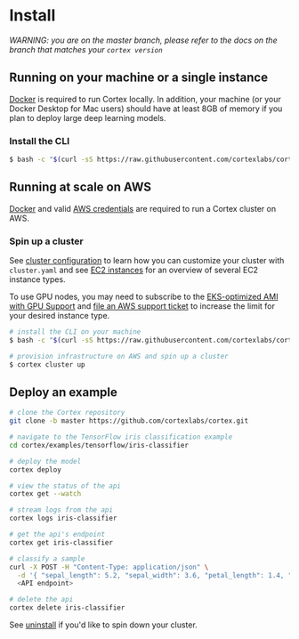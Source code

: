 # Install

_WARNING: you are on the master branch, please refer to the docs on the branch that matches your `cortex version`_

## Running on your machine or a single instance

[Docker](https://docs.docker.com/install) is required to run Cortex locally. In addition, your machine (or your Docker Desktop for Mac users) should have at least 8GB of memory if you plan to deploy large deep learning models.

### Install the CLI

<!-- CORTEX_VERSION_MINOR -->
```bash
$ bash -c "$(curl -sS https://raw.githubusercontent.com/cortexlabs/cortex/master/get-cli.sh)"
```

## Running at scale on AWS

[Docker](https://docs.docker.com/install) and valid [AWS credentials](aws-credentials.md) are required to run a Cortex cluster on AWS.

### Spin up a cluster

See [cluster configuration](config.md) to learn how you can customize your cluster with `cluster.yaml` and see [EC2 instances](ec2-instances.md) for an overview of several EC2 instance types.

To use GPU nodes, you may need to subscribe to the [EKS-optimized AMI with GPU Support](https://aws.amazon.com/marketplace/pp/B07GRHFXGM) and [file an AWS support ticket](https://console.aws.amazon.com/support/cases#/create?issueType=service-limit-increase&limitType=ec2-instances) to increase the limit for your desired instance type.

<!-- CORTEX_VERSION_MINOR -->
```bash
# install the CLI on your machine
$ bash -c "$(curl -sS https://raw.githubusercontent.com/cortexlabs/cortex/master/get-cli.sh)"

# provision infrastructure on AWS and spin up a cluster
$ cortex cluster up
```

## Deploy an example

```bash
# clone the Cortex repository
git clone -b master https://github.com/cortexlabs/cortex.git

# navigate to the TensorFlow iris classification example
cd cortex/examples/tensorflow/iris-classifier

# deploy the model
cortex deploy

# view the status of the api
cortex get --watch

# stream logs from the api
cortex logs iris-classifier

# get the api's endpoint
cortex get iris-classifier

# classify a sample
curl -X POST -H "Content-Type: application/json" \
  -d '{ "sepal_length": 5.2, "sepal_width": 3.6, "petal_length": 1.4, "petal_width": 0.3 }' \
  <API endpoint>

# delete the api
cortex delete iris-classifier
```

See [uninstall](uninstall.md) if you'd like to spin down your cluster.
